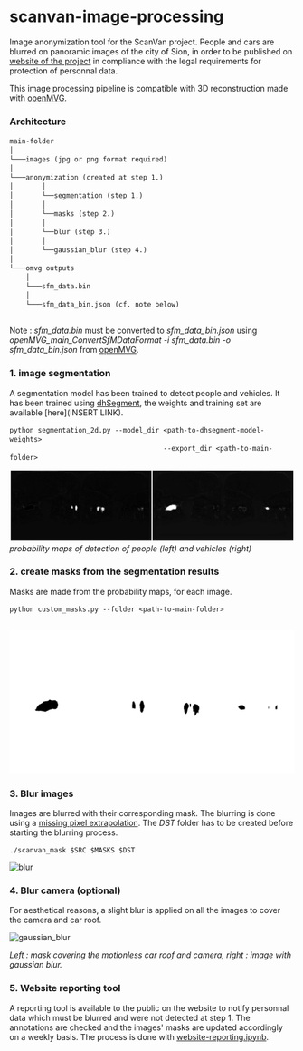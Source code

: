 # scanvan-image-processing

Image anonymization tool for the ScanVan project. People and cars are blurred on panoramic images of the city of Sion, in order to be published on [website of the project](https://scanvan.dhlab.epfl.ch/) in compliance with the legal requirements for protection of personnal data.

This image processing pipeline is compatible with 3D reconstruction made with [openMVG](https://github.com/openMVG/openMVG).

### Architecture

```
main-folder
│   
└───images (jpg or png format required)
│   
└───anonymization (created at step 1.)
│       │
│       └──segmentation (step 1.)
│       │
│       └──masks (step 2.)
│       │
│       └──blur (step 3.)
│       │
│       └──gaussian_blur (step 4.)
│
└───omvg outputs
    │
    └───sfm_data.bin
    │
    └───sfm_data_bin.json (cf. note below)
    
```

Note : *sfm_data.bin* must be converted to *sfm_data_bin.json* using *openMVG_main_ConvertSfMDataFormat -i sfm_data.bin -o sfm_data_bin.json* from [openMVG](https://github.com/openMVG/openMVG).

### 1. image segmentation

A segmentation model has been trained to detect people and vehicles. It has been trained using [dhSegment](https://dhsegment.readthedocs.io/en/latest/), the weights and training set are available [here](INSERT LINK).

```
python segmentation_2d.py --model_dir <path-to-dhsegment-model-weights>
                                      --export_dir <path-to-main-folder>
```
![2d-segmentation](./img/probmaps.png)
*probability maps of detection of people (left) and vehicles (right)*

### 2. create masks from the segmentation results

Masks are made from the probability maps, for each image.

```
python custom_masks.py --folder <path-to-main-folder>
                       
```
![mask](./img/20200224-134957-886957-mask.png)

### 3. Blur images

Images are blurred with their corresponding mask.
The blurring is done using a [missing pixel extrapolation](https://github.com/nils-hamel/image-suite/tree/master/src/image-missing-pixel).
The *DST* folder has to be created before starting the blurring process.
```
./scanvan_mask $SRC $MASKS $DST

```
![blur](./img/20200224-134957-886957-blur.png)

### 4. Blur camera (optional)

For aesthetical reasons, a slight blur is applied on all the images to cover the camera and car roof.

![gaussian_blur](./img/20200224-134957-886957-gaussian-blur.png)

*Left : mask covering the motionless car roof and camera, right : image with gaussian blur.*

### 5. Website reporting tool

A reporting tool is available to the public on the website to notify personnal data which must be blurred and were not detected at step 1. The annotations are checked and the images' masks are updated accordingly on a weekly basis. The process is done with [website-reporting.ipynb](https://github.com/adescombes/scanvan-image-processing/website-reporting.ipynb).


                         